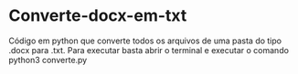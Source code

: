 # Converte-docx-em-txt

Código em python que converte todos os arquivos de uma pasta do tipo .docx para .txt. Para executar basta abrir o terminal e executar o comando python3 converte.py
